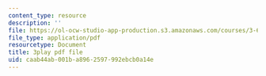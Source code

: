 ```yaml
---
content_type: resource
description: ''
file: https://ol-ocw-studio-app-production.s3.amazonaws.com/courses/3-60-symmetry-structure-and-tensor-properties-of-materials-fall-2005/caab44ab001ba8962597992ebcb0a14e_vT_6DlaHcWQ.pdf
file_type: application/pdf
resourcetype: Document
title: 3play pdf file
uid: caab44ab-001b-a896-2597-992ebcb0a14e
---
```

